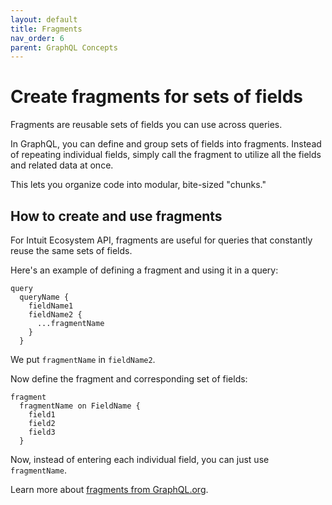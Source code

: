```yaml
---
layout: default
title: Fragments
nav_order: 6
parent: GraphQL Concepts
---
```


# Create fragments for sets of fields

Fragments are reusable sets of fields you can use across queries.

In GraphQL, you can define and group sets of fields into fragments. Instead of repeating individual fields, simply call the fragment to utilize all the fields and related data at once. 

This lets you organize code into modular, bite-sized "chunks."  

## How to create and use fragments 

For Intuit Ecosystem API, fragments are useful for queries that constantly reuse the same sets of fields.

Here's an example of defining a fragment and using it in a query: 

```
query 
  queryName {
    fieldName1
    fieldName2 {
      ...fragmentName
    }
  }
```
We put `fragmentName` in `fieldName2`. 

Now define the fragment and corresponding set of fields: 

```
fragment 
  fragmentName on FieldName {
    field1
    field2
    field3
  }
```
Now, instead of entering each individual field, you can just use `fragmentName`. 

Learn more about [fragments from GraphQL.org](https://graphql.org/learn/queries/#variables). 
